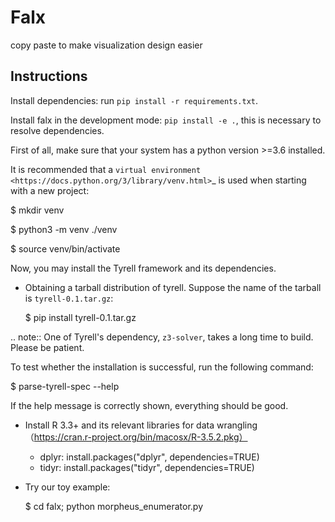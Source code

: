 # Falx

copy paste to make visualization design easier

## Instructions

Install dependencies: run `pip install -r requirements.txt`.

Install falx in the development mode: `pip install -e .`, this is necessary to resolve dependencies.

First of all, make sure that your system has a python version >=3.6 installed.

It is recommended that a `virtual environment <https://docs.python.org/3/library/venv.html>`_ is used when starting with a new project:

   $ mkdir venv
   
   $ python3 -m venv ./venv
   
   $ source venv/bin/activate

Now, you may install the Tyrell framework and its dependencies.


- Obtaining a tarball distribution of tyrell. Suppose the name of the tarball is ``tyrell-0.1.tar.gz``:

   $ pip install tyrell-0.1.tar.gz

.. note:: One of Tyrell's dependency, `z3-solver`, takes a long time to build. Please be patient.

To test whether the installation is successful, run the following command:

   $ parse-tyrell-spec --help

If the help message is correctly shown, everything should be good.

- Install R 3.3+ and its relevant libraries for data wrangling （https://cran.r-project.org/bin/macosx/R-3.5.2.pkg）
    - dplyr: install.packages("dplyr", dependencies=TRUE)
    - tidyr: install.packages("tidyr", dependencies=TRUE)


- Try our toy example:

   $ cd falx; python morpheus_enumerator.py
